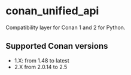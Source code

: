 # conan_unified_api
Compatibility layer for Conan 1 and 2 for Python.


## Supported Conan versions
 
* 1.X: from 1.48 to latest
* 2.X from 2.0.14 to 2.5